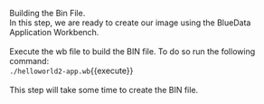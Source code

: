 Building the Bin File. <br>
In this step, we are ready to create our image using the BlueData Application Workbench.<br>
<br>Execute the wb file to build the BIN file. To do so run the following command:
<br>`./helloworld2-app.wb`{{execute}}
<br>
<br>
This step will take some time to create the BIN file. 
